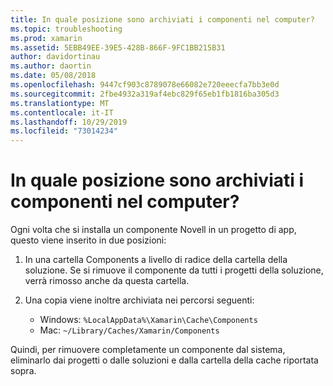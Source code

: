 ```yaml
---
title: In quale posizione sono archiviati i componenti nel computer?
ms.topic: troubleshooting
ms.prod: xamarin
ms.assetid: 5EBB49EE-39E5-428B-866F-9FC1BB215B31
author: davidortinau
ms.author: daortin
ms.date: 05/08/2018
ms.openlocfilehash: 9447cf903c8789078e66082e720eeecfa7bb3e0d
ms.sourcegitcommit: 2fbe4932a319af4ebc829f65eb1fb1816ba305d3
ms.translationtype: MT
ms.contentlocale: it-IT
ms.lasthandoff: 10/29/2019
ms.locfileid: "73014234"
---
```

# <a name="where-are-the-components-stored-on-my-machine"></a>In quale posizione sono archiviati i componenti nel computer?

Ogni volta che si installa un componente Novell in un progetto di app, questo viene inserito in due posizioni:

1. In una cartella Components a livello di radice della cartella della soluzione. Se si rimuove il componente da tutti i progetti della soluzione, verrà rimosso anche da questa cartella.

2. Una copia viene inoltre archiviata nei percorsi seguenti:
    - Windows: `%LocalAppData%\Xamarin\Cache\Components`
    - Mac: `~/Library/Caches/Xamarin/Components`

Quindi, per rimuovere completamente un componente dal sistema, eliminarlo dai progetti o dalle soluzioni e dalla cartella della cache riportata sopra.
